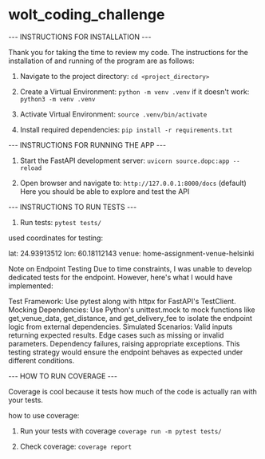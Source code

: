 # wolt_coding_challenge

--- INSTRUCTIONS FOR INSTALLATION ---

Thank you for taking the time to review my code.
The instructions for the installation of and running of the program are as follows:

1. Navigate to the project directory:
    `cd <project_directory>`

2. Create a Virtual Environment:
    `python -m venv .venv` 
    if it doesn't work:
    `python3 -m venv .venv` 

3. Activate Virtual Environment:
    `source .venv/bin/activate`

4. Install required dependencies:
    `pip install -r requirements.txt`


--- INSTRUCTIONS FOR RUNNING THE APP ---

1. Start the FastAPI development server:
    `uvicorn source.dopc:app --reload`

2. Open browser and navigate to:
    `http://127.0.0.1:8000/docs` (default)
    Here you should be able to explore and test the API


--- INSTRUCTIONS TO RUN TESTS ---

1. Run tests:
    `pytest tests/`

used coordinates for testing:

lat: 24.93913512 lon: 60.18112143 venue: home-assignment-venue-helsinki

Note on Endpoint Testing
Due to time constraints, I was unable to develop dedicated tests for the endpoint. However, here's what I would have implemented:

Test Framework: Use pytest along with httpx for FastAPI's TestClient.
Mocking Dependencies: Use Python's unittest.mock to mock functions like get_venue_data, get_distance, and get_delivery_fee to isolate the endpoint logic from external dependencies.
Simulated Scenarios:
Valid inputs returning expected results.
Edge cases such as missing or invalid parameters.
Dependency failures, raising appropriate exceptions.
This testing strategy would ensure the endpoint behaves as expected under different conditions.


--- HOW TO RUN COVERAGE ---

Coverage is cool because it tests how much of the code is actually ran with your tests.

how to use coverage:
1. Run your tests with coverage
`coverage run -m pytest tests/`

2. Check coverage:
`coverage report`